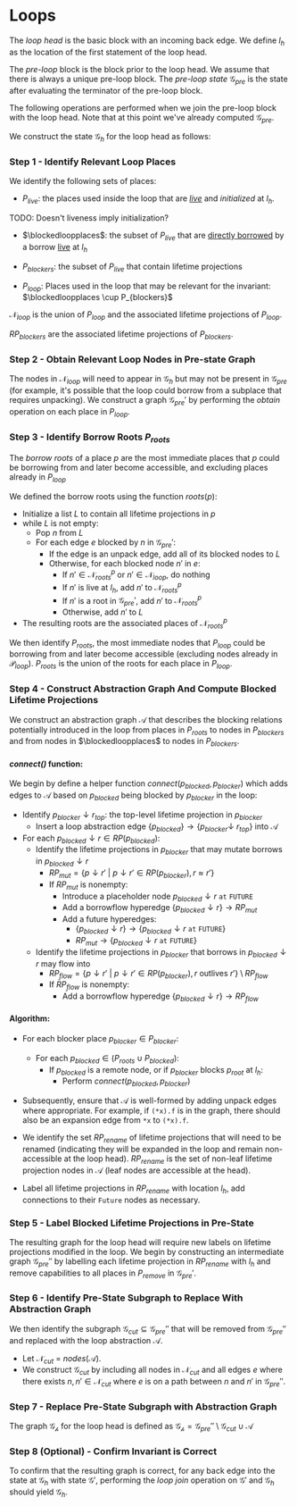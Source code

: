 # Loops

The *loop head* is the basic block with an incoming back edge. We define $l_h$ as the location of the first statement of the loop head.

The *pre-loop* block is the block prior to the loop head. We assume that there is always a unique pre-loop block. The *pre-loop state* $\mathcal{G}_\textit{pre}$ is the state after evaluating the terminator of the pre-loop block.

The following operations are performed when we join the pre-loop block with the loop head. Note that at this point we've already computed $\mathcal{G}_\textit{pre}$.

We construct the state $\mathcal{G}_h$ for the loop head as follows:

### Step 1 - Identify Relevant Loop Places

We identify the following sets of places:

- $P_{live}$: the places used inside the loop that are *[live](definitions.html#place-liveness)* and
  *initialized* at $l_h$.

<div class="TODO">

TODO: Doesn't liveness imply initialization?

</div>

- $\blockedloopplaces$: the subset of $P_{live}$ that are [directly
  borrowed](definitions.html#borrow-liveness) by a borrow [live](definitions.html#borrow-liveness) at $l_h$

- $P_{blockers}$: the subset of $P_{live}$ that contain lifetime projections

- $P_{loop}$: Places used in the loop that may be relevant for the invariant: $\blockedloopplaces \cup P_{blockers}$

$\mathcal{N}_{loop}$ is the union of $P_{loop}$ and the associated lifetime projections of $P_{loop}$.

$RP_{blockers}$ are the associated lifetime projections of $P_{blockers}$.


### Step 2 - Obtain Relevant Loop Nodes in Pre-state Graph

The nodes in $\mathcal{N}_{loop}$ will need to appear in $\mathcal{G}_{h}$ but
may not be present in $\mathcal{G}_{pre}$ (for example, it's possible that the
loop could borrow from a subplace that requires unpacking). We construct a graph
$\mathcal{G}_{pre}'$ by performing the *obtain* operation on each place in
$P_{loop}$.

### Step 3 - Identify Borrow Roots $P_{roots}$

The *borrow roots* of a place $p$ are the most immediate places that $p$
could be borrowing from and later become accessible, and excluding places already
in $P_{loop}$

We defined the borrow roots using the function $roots(p)$:
- Initialize a list $L$ to contain all lifetime projections in $p$
- while $L$ is not empty:
    - Pop $n$ from $L$
    - For each edge $e$ blocked by $n$ in $\mathcal{G}_{pre}'$:
        - If the edge is an unpack edge, add all of its blocked nodes to $L$
        - Otherwise, for each blocked node $n'$ in $e$:
            - If $n' \in \mathcal{N}_{roots}^{p}$ or $n' \in \mathcal{N}_{loop}$, do nothing
            - If $n'$ is live at $l_h$, add $n'$ to $\mathcal{N}_{roots}^{p}$
            - If $n'$ is a root in $\mathcal{G}_{pre}'$, add $n'$ to $\mathcal{N}_{roots}^{p}$
            - Otherwise, add $n'$ to $L$
- The resulting roots are the associated places of $\mathcal{N}_{roots}^{p}$

We then identify $P_{roots}$, the most immediate nodes that $P_{loop}$ could be
borrowing from and later become accessible (excluding nodes already in
$\mathcal{P}_{loop}$). $P_{roots}$ is the union of the roots for each place in
$P_{loop}$.

### Step 4 - Construct Abstraction Graph And Compute Blocked Lifetime Projections
We construct an abstraction graph $\mathcal{A}$ that describes the blocking
relations potentially introduced in the loop from places in
$P_\textit{roots}$ to nodes in $P_{blockers}$ and from nodes in
$\blockedloopplaces$ to nodes in $P_{blockers}$.

#### *connect()* function:
We begin by define a helper function $connect(p_{blocked}, p_{blocker})$ which adds edges to $\mathcal{A}$ based on $p_{blocked}$ being blocked by $p_{blocker}$ in the loop:
- Identify $p_{blocker} \downarrow r_{top}$: the top-level lifetime projection in $p_{blocker}$
    - Insert a loop abstraction edge $\{p_{blocked}\} \rightarrow \{p_{blocker} \downarrow~r_{top}\}$ into $\mathcal{A}$
- For each $p_{blocked} \downarrow r \in RP(p_{blocked})$:
    - Identify the lifetime projections in $p_{blocker}$ that may mutate borrows in $p_{blocked} \downarrow r$
        - $RP_{mut} = \{p \downarrow r'~|~ p \downarrow r' \in RP(p_{blocker}), r \approx r'\}$
        - If $RP_{mut}$ is nonempty:
            - Introduce a placeholder node $p_{blocked} \downarrow r~\mathtt{at~FUTURE}$
            - Add a borrowflow hyperedge $\{p_{blocked} \downarrow r \} \rightarrow RP_{mut}$
            - Add a future hyperedges:
                - $\{p_{blocked} \downarrow r\} \rightarrow \{p_{blocked} \downarrow r~\mathtt{at~FUTURE}\}$
                - $RP_{mut} \rightarrow \{p_{blocked} \downarrow r~\mathtt{at~FUTURE}\}$
    - Identify the lifetime projections in $p_{blocker}$ that borrows in $p_{blocked} \downarrow r$ may flow into
        - $RP_{flow} = \{p \downarrow r'~|~ p \downarrow r' \in RP(p_{blocker}), r~\text{outlives}~r'\} \setminus RP_{flow}$
        - If $RP_{flow}$ is nonempty:
            - Add a borrowflow hyperedge $\{p_{blocked} \downarrow r \} \rightarrow RP_{flow}$

#### Algorithm:

- For each blocker place $p_{blocker} \in P_{blocker}$:
    - For each $p_{blocked} \in (P_{roots} \cup P_{blocked})$:
        - If $p_{blocked}$ is a remote node, or if $p_{blocker}$ blocks $p_{root}$ at $l_h$:
            - Perform $connect(p_{blocked}, p_{blocker})$

-  Subsequently, ensure that $\mathcal{A}$ is well-formed by adding unpack edges where appropriate. For example, if `(*x).f` is in the graph, there should also be an expansion edge from `*x` to `(*x).f`.
- We identify the set $RP_{rename}$ of lifetime projections that will need to be renamed (indicating they will be expanded in the loop and remain non-accessible at the loop head). $RP_{rename}$ is the set of non-leaf lifetime projection nodes in $\mathcal{A}$ (leaf nodes are accessible at the head).
- Label all lifetime projections in $RP_{rename}$ with location $l_h$, add connections to their `Future` nodes as necessary.

### Step 5 - Label Blocked Lifetime Projections in Pre-State
The resulting graph for the loop head will require new labels on lifetime projections modified in the loop. We begin by constructing an intermediate  graph $\mathcal{G}_{pre}''$  by labelling each lifetime projection in $RP_{rename}$ with $l_h$ and remove capabilities to all places in $P_{remove}$ in $\mathcal{G}_{pre}'$.

### Step 6 - Identify Pre-State Subgraph to Replace With Abstraction Graph
We then identify the subgraph $\mathcal{G}_{cut} \subseteq \mathcal{G}_{pre}''$ that will be removed from $\mathcal{G}_{pre}''$ and replaced with the loop abstraction $\mathcal{A}$.
- Let $\mathcal{N}_{cut}$ = $nodes(\mathcal{A})$.
- We construct $\mathcal{G}_{cut}$ by including all nodes in $\mathcal{N}_{cut}$ and all edges $e$ where there exists $n, n' \in \mathcal{N}_{cut}$ where $e$ is on a path between $n$ and $n'$ in $\mathcal{G}_\textit{pre}''$.

### Step 7 - Replace Pre-State Subgraph with Abstraction Graph
The graph $\mathcal{G_h}$ for the loop head is defined as $\mathcal{G_h} = \mathcal{G}_{pre}'' \setminus \mathcal{G}_{cut} \cup \mathcal{A}$

### Step 8 (Optional) - Confirm Invariant is Correct
To confirm that the resulting graph is correct, for any back edge into the state at $\mathcal{G}_h$ with state $\mathcal{G}'$, performing the *loop join* operation on $\mathcal{G}'$ and $\mathcal{G}_h$ should yield $\mathcal{G}_h$.

[^nofail]: Such repacking should always be possible. Namely, because the nodes in $\mathcal{N}_{loop}$ must be
live at the loop head.
[^note]: If the edge is a deref expansion, only add the blocked lifetime projection
[^live]: The liveness condition could also be checked for the block after the loop (assuming there is a single block). However the result is equivalent: if any node is live at $l_h$ but not after the loop, then it must be used inside the loop, and should be part of $\mathcal{N}_{loop}$ and therefore not in $\mathcal{N}_{roots}$.
[^exist]: There should not be any suffixes of $p_b$
